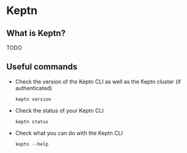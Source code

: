 
# Keptn

## What is Keptn?

TODO

## Useful commands

- Check the version of the Keptn CLI as well as the Keptn cluster (if authenticated)

  ```
  keptn version
  ```

- Check the status of your Keptn CLI

  ```
  keptn status
  ```

- Check what you can do with the Keptn CLI

  ```
  keptn --help
  ```

